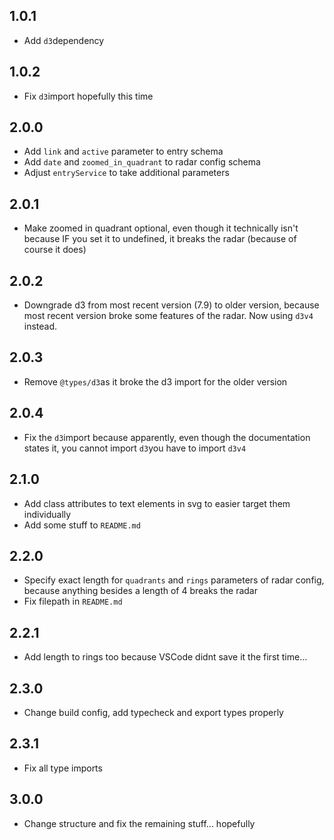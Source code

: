 ## 1.0.1
- Add `d3`dependency

## 1.0.2
- Fix `d3`import hopefully this time

## 2.0.0
- Add `link` and `active` parameter to entry schema
- Add `date` and `zoomed_in_quadrant` to radar config schema
- Adjust `entryService` to take additional parameters

## 2.0.1
- Make zoomed in quadrant optional, even though it technically isn't because IF you set it to undefined, it breaks the radar (because of course it does)

## 2.0.2
- Downgrade d3 from most recent version (7.9) to older version, because most recent version broke some features of the radar. Now using `d3v4` instead.

## 2.0.3
- Remove `@types/d3`as it broke the d3 import for the older version

## 2.0.4
- Fix the `d3`import because apparently, even though the documentation states it, you cannot import `d3`you have to import `d3v4`

## 2.1.0
- Add class attributes to text elements in svg to easier target them individually
- Add some stuff to `README.md`

## 2.2.0
- Specify exact length for `quadrants` and `rings` parameters of radar config, because anything besides a length of 4 breaks the radar
- Fix filepath in `README.md`

## 2.2.1
- Add length to rings too because VSCode didnt save it the first time...

## 2.3.0
- Change build config, add typecheck and export types properly

## 2.3.1
- Fix all type imports

## 3.0.0
- Change structure and fix the remaining stuff... hopefully